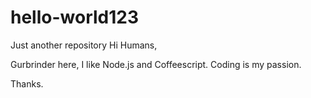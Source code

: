 # hello-world123
Just another repository
Hi Humans,

Gurbrinder here, I like Node.js and Coffeescript. Coding is my passion.

Thanks.
